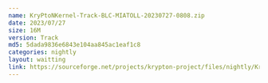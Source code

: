 ```yaml
---
name: KryPtoNKernel-Track-BLC-MIATOLL-20230727-0808.zip
date: 2023/07/27
size: 16M
version: Track
md5: 5dada9836e6843e104aa845ac1eaf1c8
categories: nightly
layout: waitting
link: https://sourceforge.net/projects/krypton-project/files/nightly/KryPtoNKernel-Track-BLC-MIATOLL-20230727-0808.zip
---
```

